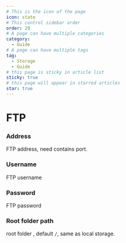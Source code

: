 ```yaml
---
# This is the icon of the page
icon: state
# This control sidebar order
order: 29
# A page can have multiple categories
category:
  - Guide
# A page can have multiple tags
tag:
  - Storage
  - Guide
# this page is sticky in article list
sticky: true
# this page will appear in starred articles
star: true
---
```


# FTP

### Address
FTP address, need contains port.

### Username
FTP username

### Password
FTP password

### Root folder path
root folder , default `/`, same as local storage.